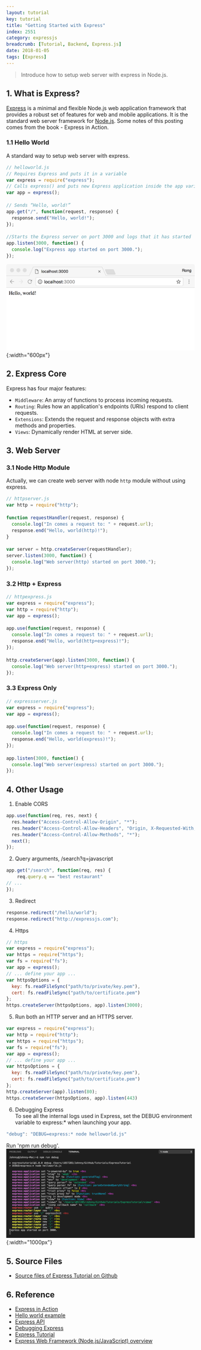 ```yaml
---
layout: tutorial
key: tutorial
title: "Getting Started with Express"
index: 2551
category: expressjs
breadcrumb: [Tutorial, Backend, Express.js]
date: 2018-01-05
tags: [Express]
---
```


> Introduce how to setup web server with express in Node.js.

## 1. What is Express?
[Express](https://expressjs.com/) is a minimal and flexible Node.js web application framework that provides a robust set of features for web and mobile applications. It is the standard web server framework for [Node.js](https://nodejs.org/en/). Some notes of this posting comes from the book - Express in Action.

### 1.1 Hello World
A standard way to setup web server with express.
```javascript
// helloworld.js
// Requires Express and puts it in a variable
var express = require("express");
// Calls express() and puts new Express application inside the app variable
var app = express();

// Sends “Hello, world!”
app.get("/", function(request, response) {
  response.send("Hello, world!");
});

//Starts the Express server on port 3000 and logs that it has started
app.listen(3000, function() {
  console.log("Express app started on port 3000.");
});
```
![image](/public/images/frontend/2551/helloworld.png){:width="600px"}  

## 2. Express Core
Express has four major features:
* `Middleware`: An array of functions to process incoming requests.
* `Routing`: Rules how an application's endpoints (URIs) respond to client requests.
* `Extensions`: Extends the request and response objects with extra methods and properties.
* `Views`: Dynamically render HTML at server side.

## 3. Web Server
### 3.1 Node Http Module
Actually, we can create web server with node `http` module without using express.
```javascript
// httpserver.js
var http = require("http");

function requestHandler(request, response) {
  console.log("In comes a request to: " + request.url);
  response.end("Hello, world(http)!");
}

var server = http.createServer(requestHandler);
server.listen(3000, function() {
  console.log("Web server(http) started on port 3000.");
});
```
### 3.2 Http + Express
```javascript
// httpexpress.js
var express = require("express");
var http = require("http");
var app = express();

app.use(function(request, response) {
  console.log("In comes a request to: " + request.url);
  response.end("Hello, world(http+express)!");
});

http.createServer(app).listen(3000, function() {
  console.log("Web server(http+express) started on port 3000.");
});
```
### 3.3 Express Only
```javascript
// expressserver.js
var express = require("express");
var app = express();

app.use(function(request, response) {
  console.log("In comes a request to: " + request.url);
  response.end("Hello, world(express)!");
});

app.listen(3000, function() {
  console.log("Web server(express) started on port 3000.");
});
```

## 4. Other Usage
1) Enable CORS
```javascript
app.use(function(req, res, next) {
  res.header("Access-Control-Allow-Origin", "*");
  res.header("Access-Control-Allow-Headers", "Origin, X-Requested-With, Content-Type, Accept");
  res.header("Access-Control-Allow-Methods", "*");
  next();
});
```
2) Query arguments, /search?q=javascript  
```javascript
app.get("/search", function(req, res) {
    req.query.q == "best restaurant"
// ...
});
```
3) Redirect  
```javascript
response.redirect("/hello/world");
response.redirect("http://expressjs.com");
```
4) Https  
```javascript
// https
var express = require("express");
var https = require("https");
var fs = require("fs");
var app = express();
// ... define your app ...
var httpsOptions = {
  key: fs.readFileSync("path/to/private/key.pem"),
  cert: fs.readFileSync("path/to/certificate.pem")
};
https.createServer(httpsOptions, app).listen(3000);
```
5) Run both an HTTP server and an HTTPS server.  
```javascript
var express = require("express");
var http = require("http");
var https = require("https");
var fs = require("fs");
var app = express();
// ... define your app ...
var httpsOptions = {
  key: fs.readFileSync("path/to/private/key.pem"),
  cert: fs.readFileSync("path/to/certificate.pem")
};
http.createServer(app).listen(80);
https.createServer(httpsOptions, app).listen(443)
```
6) Debugging Express  
To see all the internal logs used in Express, set the DEBUG environment variable to express:* when launching your app.
```javascript
"debug": "DEBUG=express:* node helloworld.js"
```
Run 'npm run debug'.
![image](/public/images/frontend/2551/debug.png){:width="1000px"}  

## 5. Source Files
* [Source files of Express Tutorial on Github](https://github.com/jojozhuang/Tutorials/tree/master/ExpressTutorial)

## 6. Reference
* [Express in Action](https://www.amazon.com/Express-Action-Writing-building-applications/dp/1617292427)
* [Hello world example](https://expressjs.com/en/starter/hello-world.html)
* [Express API](http://expressjs.com/en/api.html)
* [Debugging Express](https://expressjs.com/en/guide/debugging.html)
* [Express Tutorial](https://www.tutorialspoint.com/expressjs/index.htm)
* [Express Web Framework (Node.js/JavaScript) overview](https://developer.mozilla.org/en-US/docs/Learn/Server-side/Express_Nodejs)
